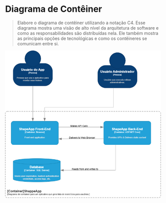 # Diagrama de Contêiner

> Elabore o diagrama de contêiner utilizando a notação C4. Esse diagrama mostra uma visão de alto nível da arquitetura de software e como as responsabilidades são distribuídas nela. Ele também mostra as principais opções de tecnológicas e como os contêineres se comunicam entre si.

![Diagrama de Contêiner](img/Diagramadecontainer.png)

